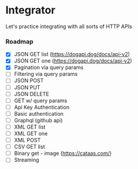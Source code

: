 # Integrator

Let's practice integrating with all sorts of HTTP APIs

### Roadmap

- [x] JSON GET list (https://dogapi.dog/docs/api-v2)
- [x] JSON GET one (https://dogapi.dog/docs/api-v2)
- [x] Pagination via query params
- [ ] Filtering via query params
- [ ] JSON POST
- [ ] JSON PUT
- [ ] JSON DELETE
- [ ] GET w/ query params
- [ ] Api Key Authentication
- [ ] Basic authentication
- [ ] Graphql (github api)
- [ ] XML GET list
- [ ] XML GET one
- [ ] XML POST
- [ ] CSV GET list
- [ ] Binary get - image (https://cataas.com/)
- [ ] Streaming